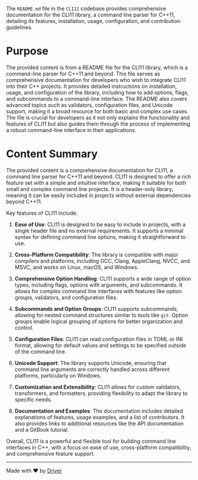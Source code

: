 <!--------------------------------------------------------------------------------->
<!-- IMPORTANT: This file is auto-generated by Driver (https://driver.ai). -------->
<!-- Manual edits may be overwritten on future commits. --------------------------->
<!--------------------------------------------------------------------------------->

The `README.md` file in the `CLI11` codebase provides comprehensive documentation for the CLI11 library, a command line parser for C++11, detailing its features, installation, usage, configuration, and contribution guidelines.

# Purpose
The provided content is from a README file for the CLI11 library, which is a command-line parser for C++11 and beyond. This file serves as comprehensive documentation for developers who wish to integrate CLI11 into their C++ projects. It provides detailed instructions on installation, usage, and configuration of the library, including how to add options, flags, and subcommands to a command-line interface. The README also covers advanced topics such as validators, configuration files, and Unicode support, making it a broad resource for both basic and complex use cases. The file is crucial for developers as it not only explains the functionality and features of CLI11 but also guides them through the process of implementing a robust command-line interface in their applications.
# Content Summary
The provided content is a comprehensive documentation for CLI11, a command line parser for C++11 and beyond. CLI11 is designed to offer a rich feature set with a simple and intuitive interface, making it suitable for both small and complex command line projects. It is a header-only library, meaning it can be easily included in projects without external dependencies beyond C++11.

Key features of CLI11 include:

1. **Ease of Use**: CLI11 is designed to be easy to include in projects, with a single header file and no external requirements. It supports a minimal syntax for defining command line options, making it straightforward to use.

2. **Cross-Platform Compatibility**: The library is compatible with major compilers and platforms, including GCC, Clang, AppleClang, NVCC, and MSVC, and works on Linux, macOS, and Windows.

3. **Comprehensive Option Handling**: CLI11 supports a wide range of option types, including flags, options with arguments, and subcommands. It allows for complex command line interfaces with features like option groups, validators, and configuration files.

4. **Subcommands and Option Groups**: CLI11 supports subcommands, allowing for nested command structures similar to tools like `git`. Option groups enable logical grouping of options for better organization and control.

5. **Configuration Files**: CLI11 can read configuration files in TOML or INI format, allowing for default values and settings to be specified outside of the command line.

6. **Unicode Support**: The library supports Unicode, ensuring that command line arguments are correctly handled across different platforms, particularly on Windows.

7. **Customization and Extensibility**: CLI11 allows for custom validators, transformers, and formatters, providing flexibility to adapt the library to specific needs.

8. **Documentation and Examples**: The documentation includes detailed explanations of features, usage examples, and a list of contributors. It also provides links to additional resources like the API documentation and a GitBook tutorial.

Overall, CLI11 is a powerful and flexible tool for building command line interfaces in C++, with a focus on ease of use, cross-platform compatibility, and comprehensive feature support.

---
Made with ❤️ by [Driver](https://www.driver.ai/)